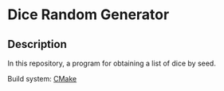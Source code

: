 # Dice Random Generator

## Description
In this repository, a program for obtaining a list of dice by seed.

Build system: [CMake](https://en.wikipedia.org/wiki/CMake)

